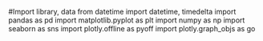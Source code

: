 #Import library, data
from datetime import datetime, timedelta
import pandas as pd 
import matplotlib.pyplot as plt 
import numpy as np 
import seaborn as sns 
import plotly.offline as pyoff
import plotly.graph_objs as go 
